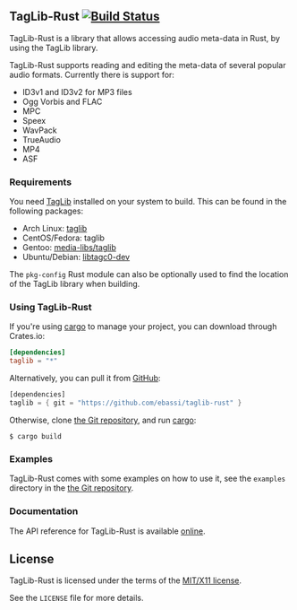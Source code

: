 ## TagLib-Rust  [![Build Status][trav-ci-img]][trav-ci]

TagLib-Rust is a library that allows accessing audio meta-data in Rust, by
using the TagLib library.

TagLib-Rust supports reading and editing the meta-data of several popular
audio formats. Currently there is support for:

 * ID3v1 and ID3v2 for MP3 files
 * Ogg Vorbis and FLAC
 * MPC
 * Speex
 * WavPack
 * TrueAudio
 * MP4
 * ASF

### Requirements

You need [TagLib](http://taglib.org/) installed on your system to build. This can be found in the following packages:

- Arch Linux: [taglib](https://www.archlinux.org/packages/extra/x86_64/taglib/)
- CentOS/Fedora: taglib
- Gentoo: [media-libs/taglib](https://packages.gentoo.org/packages/media-libs/taglib)
- Ubuntu/Debian: [libtagc0-dev](https://packages.debian.org/search?searchon=names&keywords=libtagc0-dev)

The `pkg-config` Rust module can also be optionally used to find the location
of the TagLib library when building.

### Using TagLib-Rust

If you're using [cargo][crates] to manage your project, you can download
through Crates.io:

```toml
[dependencies]
taglib = "*"
```

Alternatively, you can pull it from [GitHub][taglib-gh]:

```rust
[dependencies]
taglib = { git = "https://github.com/ebassi/taglib-rust" }
```

Otherwise, clone [the Git repository][taglib-gh], and run [cargo][crates]:

```
$ cargo build
```

### Examples

TagLib-Rust comes with some examples on how to use it, see the `examples`
directory in the [the Git repository][taglib-gh].

### Documentation

The API reference for TagLib-Rust is available [online][taglib-docs].

## License

TagLib-Rust is licensed under the terms of the [MIT/X11 license][osi-mit].

See the `LICENSE` file for more details.


[trav-ci-img]: https://travis-ci.org/ebassi/taglib-rust.png?branch=master
[trav-ci]: https://travis-ci.org/ebassi/taglib-rust
[crates]: http://crates.io/
[taglib-gh]: https://github.com/ebassi/taglib-rust
[taglib-docs]: https://docs.rs/taglib/
[osi-mit]: http://opensource.org/licenses/MIT
